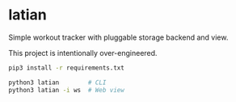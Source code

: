 # latian

Simple workout tracker with pluggable storage backend and view.

This project is intentionally over-engineered.

```bash
pip3 install -r requirements.txt

python3 latian        # CLI
python3 latian -i ws  # Web view
```
